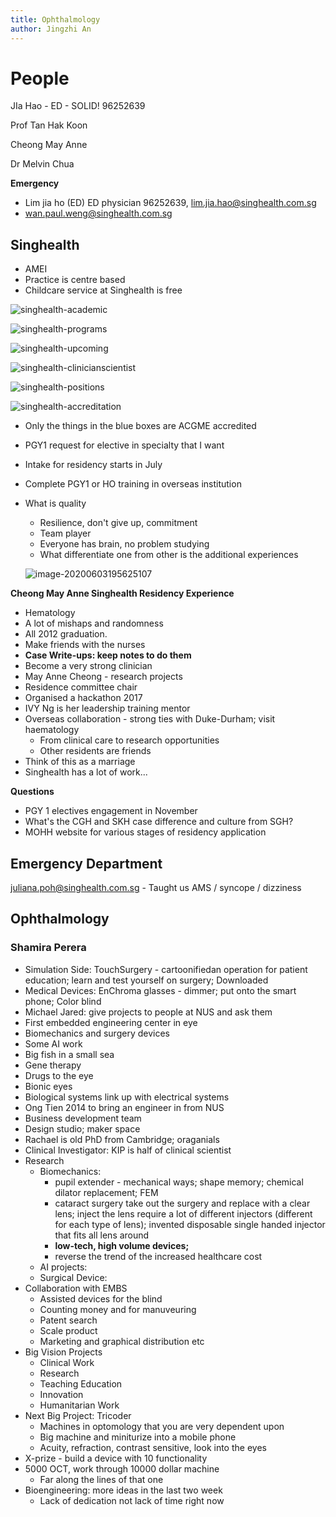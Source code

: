 ```yaml
---
title: Ophthalmology
author: Jingzhi An
---
```


People
=============

JIa Hao - ED - SOLID!  96252639

Prof Tan Hak Koon

Cheong May Anne

Dr Melvin Chua

**Emergency**

- Lim jia ho (ED) ED physician 96252639, lim.jia.hao@singhealth.com.sg
- wan.paul.weng@singhealth.com.sg



## Singhealth

- AMEI
- Practice is centre based
- Childcare service at Singhealth is free

![singhealth-academic](figures/singhealth-academic.png)

![singhealth-programs](figures/singhealth-programs.png)



![singhealth-upcoming](figures/singhealth-upcoming.png)

![singhealth-clinicianscientist](figures/singhealth-clinicianscientist.png)

![singhealth-positions](figures/singhealth-positions.png)

![singhealth-accreditation](figures/singhealth-accreditation.png)

- Only the things in the blue boxes are ACGME accredited

- PGY1 request for elective in specialty that I want

- Intake for residency starts in July

- Complete PGY1 or HO training in overseas institution

- What is quality

  - Resilience, don't give up, commitment
  - Team player
  - Everyone has brain, no problem studying
  - What differentiate one from other is the additional experiences

  ![image-20200603195625107](figures//image-20200603195625107.png)

**Cheong May Anne Singhealth Residency Experience**

- Hematology
- A lot of mishaps and randomness
- All 2012 graduation. 
- Make friends with the nurses
- **Case Write-ups: keep notes to do them**
- Become a very strong clinician
- May Anne Cheong - research projects
- Residence committee chair
- Organised a hackathon 2017
- IVY Ng is her leadership training mentor
- Overseas collaboration - strong ties with Duke-Durham; visit haematology 
  - From clinical care to research opportunities
  - Other residents are friends
- Think of this as a marriage
- Singhealth has a lot of work...

**Questions**

- PGY 1 electives engagement in November
- What's the CGH and SKH case difference and culture from SGH?
- MOHH website for various stages of residency application



## Emergency Department

juliana.poh@singhealth.com.sg - Taught us AMS / syncope / dizziness



## Ophthalmology

### Shamira Perera

- Simulation Side: TouchSurgery - cartoonifiedan operation for patient education; learn and test yourself on surgery; Downloaded
- Medical Devices: EnChroma glasses - dimmer; put onto the smart phone; Color blind
- Michael Jared: give projects to people at NUS and ask them
- First embedded engineering center in eye
- Biomechanics and surgery devices
- Some AI work
- Big fish in a small sea
- Gene therapy
- Drugs to the eye
- Bionic eyes
- Biological systems link up with electrical systems
- Ong Tien 2014 to bring an engineer in from NUS
- Business development team
- Design studio; maker space
- Rachael is old PhD from Cambridge; oraganials
- Clinical Investigator: KIP is half of clinical scientist
- Research
  - Biomechanics: 
    - pupil extender - mechanical ways; shape memory; chemical dilator replacement; FEM
    - cataract surgery take out the surgery and replace with a clear lens; inject the lens require a lot of different injectors (different for each type of lens); invented disposable single handed injector that fits all lens around
    - **low-tech, high volume devices;**
    - reverse the trend of the increased healthcare cost
  - AI projects: 
  - Surgical Device: 
- Collaboration with EMBS
  - Assisted devices for the blind
  - Counting money and for manuveuring
  - Patent search
  - Scale product
  - Marketing and graphical distribution etc
- Big Vision Projects
  - Clinical Work
  - Research
  - Teaching Education
  - Innovation
  - Humanitarian Work
- Next Big Project: Tricoder
  - Machines in optomology that you are very dependent upon
  - Big machine and miniturize into a mobile phone
  - Acuity, refraction, contrast sensitive, look into the eyes
- X-prize - build a device with 10 functionality
- 5000 OCT, work through 10000 dollar machine
  - Far along the lines of that one
- Bioengineering: more ideas in the last two week
  - Lack of dedication not lack of time right now

